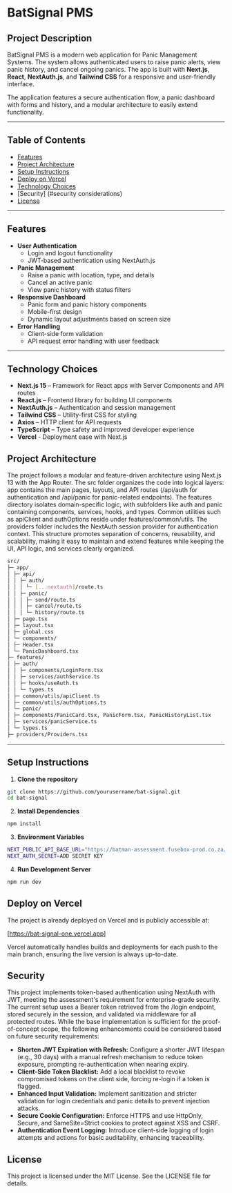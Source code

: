 # BatSignal PMS

## Project Description
BatSignal PMS is a modern web application for Panic Management Systems. The system allows authenticated users to raise panic alerts, view panic history, and cancel ongoing panics. The app is built with **Next.js**, **React**, **NextAuth.js**, and **Tailwind CSS** for a responsive and user-friendly interface.

The application features a secure authentication flow, a panic dashboard with forms and history, and a modular architecture to easily extend functionality.

---

## Table of Contents
- [Features](#features)
- [Project Architecture](#project-architecture)
- [Setup Instructions](#setup-instructions)
- [Deploy on Vercel](#deploy-on-vercel)
- [Technology Choices](#technology-choices)
- [Security] (#security considerations)
- [License](#license)

---

## Features
- **User Authentication**
  - Login and logout functionality
  - JWT-based authentication using NextAuth.js
- **Panic Management**
  - Raise a panic with location, type, and details
  - Cancel an active panic
  - View panic history with status filters
- **Responsive Dashboard**
  - Panic form and panic history components
  - Mobile-first design
  - Dynamic layout adjustments based on screen size
- **Error Handling**
  - Client-side form validation
  - API request error handling with user feedback

---
## Technology Choices

- **Next.js 15** – Framework for React apps with Server Components and API routes
- **React.js** – Frontend library for building UI components
- **NextAuth.js** – Authentication and session management
- **Tailwind CSS** – Utility-first CSS for styling
- **Axios** – HTTP client for API requests
- **TypeScript** – Type safety and improved developer experience
- **Vercel** - Deployment ease with Next.js

## Project Architecture

The project follows a modular and feature-driven architecture using Next.js 13 with the App Router. The src folder organizes the code into logical layers: app contains the main pages, layouts, and API routes (/api/auth for authentication and /api/panic for panic-related endpoints). The features directory isolates domain-specific logic, with subfolders like auth and panic containing components, services, hooks, and types. Common utilities such as apiClient and authOptions reside under features/common/utils. The providers folder includes the NextAuth session provider for authentication context. This structure promotes separation of concerns, reusability, and scalability, making it easy to maintain and extend features while keeping the UI, API logic, and services clearly organized.

```sh
src/
├─ app/
│ ├─ api/
│ │ ├─ auth/
│ │ │ └─ [...nextauth]/route.ts
│ │ ├─ panic/
│ │ │ ├─ send/route.ts
│ │ │ ├─ cancel/route.ts
│ │ │ └─ history/route.ts
│ ├─ page.tsx
│ ├─ layout.tsx
│ ├─ global.css
│ └─ components/
│ ├─ Header.tsx
│ └─ PanicDashboard.tsx
├─ features/
│ ├─ auth/
│ │ ├─ components/LoginForm.tsx
│ │ ├─ services/authService.ts
│ │ ├─ hooks/useAuth.ts
│ │ └─ types.ts
│ ├─ common/utils/apiClient.ts
│ ├─ common/utils/authOptions.ts
│ └─ panic/
│ ├─ components/PanicCard.tsx, PanicForm.tsx, PanicHistoryList.tsx
│ ├─ services/panicService.ts
│ └─ types.ts
├─ providers/Providers.tsx
```


---

## Setup Instructions

1. **Clone the repository**
```bash
git clone https://github.com/yourusername/bat-signal.git
cd bat-signal
```
2. **Install Dependencies**
```sh
npm install
```
3. **Environment Variables**
```sh
NEXT_PUBLIC_API_BASE_URL="https://batman-assessment.fusebox-prod.co.za/api/v1"
NEXT_AUTH_SECRET=ADD SECRET KEY

```

4. **Run Development Server**
```sh
npm run dev
```

## Deploy on Vercel
The project is already deployed on Vercel and is publicly accessible at:

[https://bat-signal-one.vercel.app]

Vercel automatically handles builds and deployments for each push to the main branch, ensuring the live version is always up-to-date.

## Security
This project implements token-based authentication using NextAuth with JWT, meeting the assessment's requirement for enterprise-grade security. The current setup uses a Bearer token retrieved from the /login endpoint, stored securely in the session, and validated via middleware for all protected routes. While the base implementation is sufficient for the proof-of-concept scope, the following enhancements could be considered based on future security requirements:

- **Shorten JWT Expiration with Refresh:** Configure a shorter JWT lifespan (e.g., 30 days) with a manual refresh mechanism to reduce token exposure, prompting re-authentication when nearing expiry.
- **Client-Side Token Blacklist:** Add a local blacklist to revoke compromised tokens on the client side, forcing re-login if a token is flagged.
- **Enhanced Input Validation:** Implement sanitization and stricter validation for login credentials and panic details to prevent injection attacks.
- **Secure Cookie Configuration:** Enforce HTTPS and use HttpOnly, Secure, and SameSite=Strict cookies to protect against XSS and CSRF.
- **Authentication Event Logging:** Introduce client-side logging of login attempts and actions for basic auditability, enhancing traceability.


## License

This project is licensed under the MIT License. See the LICENSE file for details.



